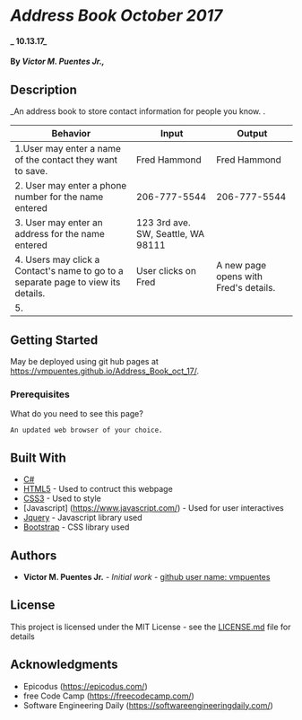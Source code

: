 # _Address Book October 2017_

#### _ 10.13.17_

#### By _**Victor M. Puentes Jr.,**_

## Description

_An address book to store contact information for people you know. .


| Behavior  | Input  | Output  |
|---|---|---|
|1.User may enter a name of the contact they want to save. | Fred Hammond | Fred Hammond |
|2. User may enter a phone number for the name entered | 206-777-5544 | 206-777-5544 |
|3. User may enter an address for the name entered | 123 3rd ave. SW, Seattle, WA 98111 |
|4. Users may click a Contact's name to go to a separate page to view its details. | User clicks on Fred | A new page opens with Fred's details. |
|5.

## Getting Started

May be deployed using git hub pages at  https://vmpuentes.github.io/Address_Book_oct_17/.

### Prerequisites

What do you need to see this page?

```
An updated web browser of your choice.
```

## Built With

* [C#](https://learnhowtoprogram.com/couses/c#)
* [HTML5](https://developer.mozilla.org/en-US/docs/Web/Guide/HTML/HTML5) - Used to contruct this webpage
* [CSS3](http://html.com/css/) - Used to style
* [Javascript] (https://www.javascript.com/) - Used for user interactives
* [Jquery](https://jquery.com/) - Javascript library used
* [Bootstrap](http://getbootstrap.com/) - CSS library used

## Authors

* **Victor M. Puentes Jr.** - *Initial work* - [github user name: vmpuentes](https://github.com/vmpuentes)

## License

This project is licensed under the MIT License - see the [LICENSE.md](LICENSE.md) file for details

## Acknowledgments

* Epicodus (https://epicodus.com/)
* free Code Camp (https://freecodecamp.com/)
* Software Engineering Daily (https://softwareengineeringdaily.com/)
